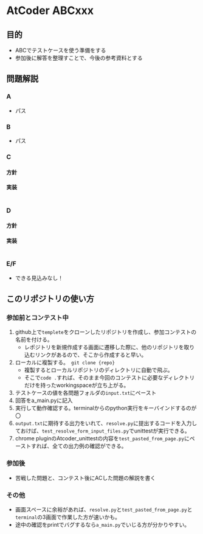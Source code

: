 # AtCoder ABCxxx

## 目的

* ABCでテストケースを使う準備をする
* 参加後に解答を整理すことで、今後の参考資料とする
  

## 問題解説

### A

* パス

### B

* パス

### C

#### 方針

#### 実装

```python:C.py

```

### D

#### 方針

#### 実装

```python:D.py

```

### E/F

* できる見込みなし！

## このリポジトリの使い方

### 参加前とコンテスト中
1. github上で`templete`をクローンしたリポジトリを作成し、参加コンテストの名前を付ける。
   * レポジトリを新規作成する画面に遷移した際に、他のリポジトリを取り込むリンクがあるので、そこから作成すると早い。 
2. ローカルに複製する。　`git clone {repo}`
   * 複製するとローカルリポジトリのディレクトリに自動で飛ぶ。
   * そこで`code .`すれば、そのまま今回のコンテストに必要なディレクトリだけを持ったworkingspaceが立ち上がる。
3. テストケースの値を各問題フォルダの`input.txt`にペースト
4. 回答をa_main.pyに記入
5. 実行して動作確認する。terminalからのpython実行をキーバインドするのが〇
6. `output.txt`に期待する出力をいれて、`resolve.py`に提出するコードを入力しておけば、`test_resolve_form_input_files.py`でunittestが実行できる。
7. chrome pluginのAtcoder_unittestの内容を`test_pasted_from_page.py`にペーストすれば、全ての出力例の確認ができる。

### 参加後
* 苦戦した問題と、コンテスト後にACした問題の解説を書く

### その他
* 画面スペースに余裕があれば、`resolve.py`と`test_pasted_from_page.py`と`terminal`の3画面で作業した方が速いかも。
* 途中の確認をprintでバグするなら`a_main.py`でいじる方が分かりやすい。
